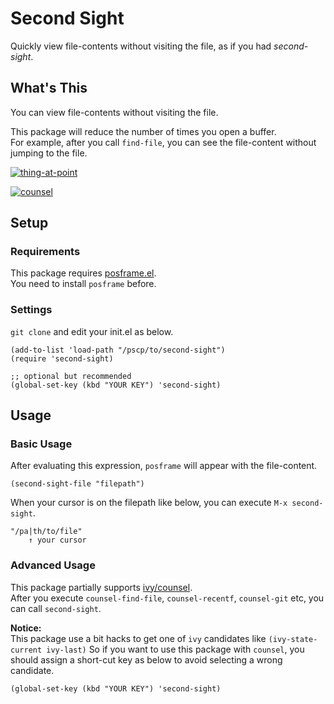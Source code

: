 # Second Sight

Quickly view file-contents without visiting the file, as if you had _second-sight_.

## What's This

You can view file-contents without visiting the file.

This package will reduce the number of times you open a buffer.  
For example, after you call `find-file`, you can see the file-content without jumping to the file.

[![thing-at-point](https://i.gyazo.com/04cf3320ecec8a007354d72456fb4d26.gif)](https://gyazo.com/04cf3320ecec8a007354d72456fb4d26)

[![counsel](https://i.gyazo.com/7050db79f0e21280cd67f00e46a0ec65.gif)](https://gyazo.com/7050db79f0e21280cd67f00e46a0ec65)

## Setup

### Requirements

This package requires [posframe.el](https://github.com/tumashu/posframe).  
You need to install `posframe` before.

### Settings

`git clone` and edit your init.el as below.

```elisp
(add-to-list 'load-path "/pscp/to/second-sight")
(require 'second-sight)

;; optional but recommended
(global-set-key (kbd "YOUR KEY") 'second-sight)
```

## Usage

### Basic Usage

After evaluating this expression, `posframe` will appear with the file-content.

```elisp
(second-sight-file "filepath")
```

When your cursor is on the filepath like below, you can execute `M-x second-sight`.

```
"/pa|th/to/file"
    ↑ your cursor
```

### Advanced Usage

This package partially supports [ivy/counsel](https://github.com/abo-abo/swiper).  
After you execute `counsel-find-file`, `counsel-recentf`, `counsel-git` etc, you can call `second-sight`.

**Notice:**  
This package use a bit hacks to get one of `ivy` candidates like `(ivy-state-current ivy-last)`
So if you want to use this package with `counsel`, you should assign a short-cut key as below to avoid selecting a wrong candidate.

```elisp
(global-set-key (kbd "YOUR KEY") 'second-sight)
```

